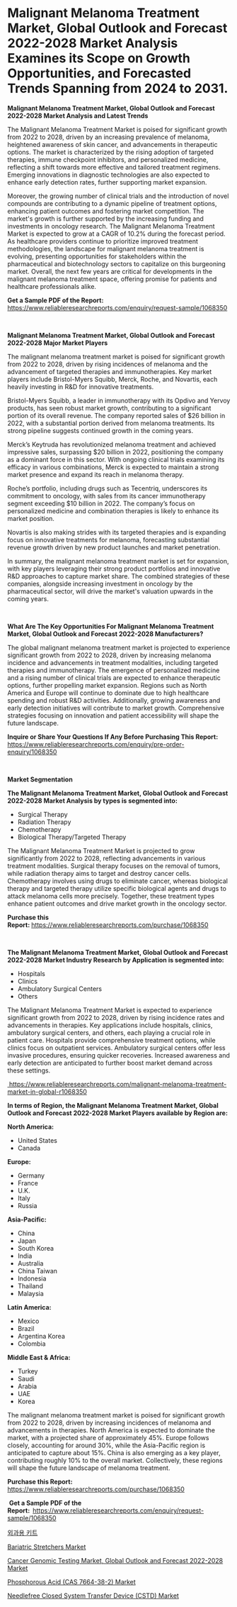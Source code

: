 <p><h1>Malignant Melanoma Treatment Market, Global Outlook and Forecast 2022-2028 Market Analysis Examines its Scope on Growth Opportunities, and Forecasted Trends Spanning from 2024 to 2031.</h1></p><p><strong>Malignant Melanoma Treatment Market, Global Outlook and Forecast 2022-2028 Market Analysis and Latest Trends</strong></p>
<p><p>The Malignant Melanoma Treatment Market is poised for significant growth from 2022 to 2028, driven by an increasing prevalence of melanoma, heightened awareness of skin cancer, and advancements in therapeutic options. The market is characterized by the rising adoption of targeted therapies, immune checkpoint inhibitors, and personalized medicine, reflecting a shift towards more effective and tailored treatment regimens. Emerging innovations in diagnostic technologies are also expected to enhance early detection rates, further supporting market expansion.</p><p>Moreover, the growing number of clinical trials and the introduction of novel compounds are contributing to a dynamic pipeline of treatment options, enhancing patient outcomes and fostering market competition. The market's growth is further supported by the increasing funding and investments in oncology research. The Malignant Melanoma Treatment Market is expected to grow at a CAGR of 10.2% during the forecast period. As healthcare providers continue to prioritize improved treatment methodologies, the landscape for malignant melanoma treatment is evolving, presenting opportunities for stakeholders within the pharmaceutical and biotechnology sectors to capitalize on this burgeoning market. Overall, the next few years are critical for developments in the malignant melanoma treatment space, offering promise for patients and healthcare professionals alike.</p></p>
<p><strong>Get a Sample PDF of the Report:&nbsp;</strong> <a href="https://www.reliableresearchreports.com/enquiry/request-sample/1068350">https://www.reliableresearchreports.com/enquiry/request-sample/1068350</a></p>
<p>&nbsp;</p>
<p><strong>Malignant Melanoma Treatment Market, Global Outlook and Forecast 2022-2028 Major Market Players</strong></p>
<p><p>The malignant melanoma treatment market is poised for significant growth from 2022 to 2028, driven by rising incidences of melanoma and the advancement of targeted therapies and immunotherapies. Key market players include Bristol-Myers Squibb, Merck, Roche, and Novartis, each heavily investing in R&D for innovative treatments.</p><p>Bristol-Myers Squibb, a leader in immunotherapy with its Opdivo and Yervoy products, has seen robust market growth, contributing to a significant portion of its overall revenue. The company reported sales of $26 billion in 2022, with a substantial portion derived from melanoma treatments. Its strong pipeline suggests continued growth in the coming years.</p><p>Merck’s Keytruda has revolutionized melanoma treatment and achieved impressive sales, surpassing $20 billion in 2022, positioning the company as a dominant force in this sector. With ongoing clinical trials examining its efficacy in various combinations, Merck is expected to maintain a strong market presence and expand its reach in melanoma therapy.</p><p>Roche’s portfolio, including drugs such as Tecentriq, underscores its commitment to oncology, with sales from its cancer immunotherapy segment exceeding $10 billion in 2022. The company’s focus on personalized medicine and combination therapies is likely to enhance its market position.</p><p>Novartis is also making strides with its targeted therapies and is expanding focus on innovative treatments for melanoma, forecasting substantial revenue growth driven by new product launches and market penetration.</p><p>In summary, the malignant melanoma treatment market is set for expansion, with key players leveraging their strong product portfolios and innovative R&D approaches to capture market share. The combined strategies of these companies, alongside increasing investment in oncology by the pharmaceutical sector, will drive the market's valuation upwards in the coming years.</p></p>
<p>&nbsp;</p>
<p><strong>What Are The Key Opportunities For Malignant Melanoma Treatment Market, Global Outlook and Forecast 2022-2028 Manufacturers?</strong></p>
<p><p>The global malignant melanoma treatment market is projected to experience significant growth from 2022 to 2028, driven by increasing melanoma incidence and advancements in treatment modalities, including targeted therapies and immunotherapy. The emergence of personalized medicine and a rising number of clinical trials are expected to enhance therapeutic options, further propelling market expansion. Regions such as North America and Europe will continue to dominate due to high healthcare spending and robust R&D activities. Additionally, growing awareness and early detection initiatives will contribute to market growth. Comprehensive strategies focusing on innovation and patient accessibility will shape the future landscape.</p></p>
<p><strong>Inquire or Share Your Questions If Any Before Purchasing This Report:</strong> <a href="https://www.reliableresearchreports.com/enquiry/pre-order-enquiry/1068350">https://www.reliableresearchreports.com/enquiry/pre-order-enquiry/1068350</a></p>
<p>&nbsp;</p>
<p><strong>Market Segmentation</strong></p>
<p><strong>The Malignant Melanoma Treatment Market, Global Outlook and Forecast 2022-2028 Market Analysis by types is segmented into:</strong></p>
<p><ul><li>Surgical Therapy</li><li>Radiation Therapy</li><li>Chemotherapy</li><li>Biological Therapy/Targeted Therapy</li></ul></p>
<p><p>The Malignant Melanoma Treatment Market is projected to grow significantly from 2022 to 2028, reflecting advancements in various treatment modalities. Surgical therapy focuses on the removal of tumors, while radiation therapy aims to target and destroy cancer cells. Chemotherapy involves using drugs to eliminate cancer, whereas biological therapy and targeted therapy utilize specific biological agents and drugs to attack melanoma cells more precisely. Together, these treatment types enhance patient outcomes and drive market growth in the oncology sector.</p></p>
<p><strong>Purchase this Report:&nbsp;</strong><a href="https://www.reliableresearchreports.com/purchase/1068350">https://www.reliableresearchreports.com/purchase/1068350</a></p>
<p>&nbsp;</p>
<p><strong>The Malignant Melanoma Treatment Market, Global Outlook and Forecast 2022-2028 Market Industry Research by Application is segmented into:</strong></p>
<p><ul><li>Hospitals</li><li>Clinics</li><li>Ambulatory Surgical Centers</li><li>Others</li></ul></p>
<p><p>The Malignant Melanoma Treatment Market is expected to experience significant growth from 2022 to 2028, driven by rising incidence rates and advancements in therapies. Key applications include hospitals, clinics, ambulatory surgical centers, and others, each playing a crucial role in patient care. Hospitals provide comprehensive treatment options, while clinics focus on outpatient services. Ambulatory surgical centers offer less invasive procedures, ensuring quicker recoveries. Increased awareness and early detection are anticipated to further boost market demand across these settings.</p></p>
<p><a href="https://www.reliableresearchreports.com/malignant-melanoma-treatment-market-in-global-r1068350">&nbsp;https://www.reliableresearchreports.com/malignant-melanoma-treatment-market-in-global-r1068350</a></p>
<p><strong>In terms of Region, the Malignant Melanoma Treatment Market, Global Outlook and Forecast 2022-2028 Market Players available by Region are:</strong></p>
<p>
    <p> <strong> North America: </strong>
        <ul>
            <li>United States</li>
            <li>Canada</li>
        </ul>
        </p> 
    <p> <strong> Europe: </strong>
        <ul>
            <li>Germany</li>
            <li>France</li>
            <li>U.K.</li>
            <li>Italy</li>
            <li>Russia</li>
        </ul>
        </p> 
    <p> <strong> Asia-Pacific: </strong>
        <ul>
            <li>China</li>
            <li>Japan</li>
            <li>South Korea</li>
            <li>India</li>
            <li>Australia</li>
            <li>China Taiwan</li>
            <li>Indonesia</li>
            <li>Thailand</li>
            <li>Malaysia</li>
        </ul>
        </p> 
    <p> <strong> Latin America: </strong>
        <ul>
            <li>Mexico</li>
            <li>Brazil</li>
            <li>Argentina Korea</li>
            <li>Colombia</li>
        </ul>
        </p> 
    <p> <strong> Middle East & Africa: </strong>
        <ul>
            <li>Turkey</li>
            <li>Saudi</li>
            <li>Arabia</li>
            <li>UAE</li>
            <li>Korea</li>
        </ul>
    </p>
    </p>
<p><p>The malignant melanoma treatment market is poised for significant growth from 2022 to 2028, driven by increasing incidences of melanoma and advancements in therapies. North America is expected to dominate the market, with a projected share of approximately 45%. Europe follows closely, accounting for around 30%, while the Asia-Pacific region is anticipated to capture about 15%. China is also emerging as a key player, contributing roughly 10% to the overall market. Collectively, these regions will shape the future landscape of melanoma treatment.</p></p>
<p><strong>Purchase this Report: </strong><a href="https://www.reliableresearchreports.com/purchase/1068350">https://www.reliableresearchreports.com/purchase/1068350</a></p>
<p>&nbsp;<strong>Get a Sample PDF of the Report:&nbsp;&nbsp;</strong><a href="https://www.reliableresearchreports.com/enquiry/request-sample/1068350">https://www.reliableresearchreports.com/enquiry/request-sample/1068350</a></p>
<p><strong></strong></p>
<p><p><a href="https://medium.com/@biancamacdonald87/%EA%B8%80%EB%A1%9C%EB%B2%8C-%EC%99%B8%EA%B3%BC-%ED%82%A4%ED%8A%B8-%EC%8B%9C%EC%9E%A5-%EC%9D%91%EC%9A%A9-%EC%B5%9C%EC%A2%85-%EC%82%AC%EC%9A%A9-%EC%82%B0%EC%97%85-%EC%9C%A0%ED%98%95-%EC%9E%A5%EB%B9%84-%EB%B0%8F-%EC%A7%80%EC%97%AD%EC%97%90-%EB%8C%80%ED%95%9C-%EC%A7%91%EC%A4%91-%EB%B6%84%EC%84%9D-%EB%B0%8F-%EC%98%88%EC%B8%A1-2024-2031-f12152c0272f">외과용 키트</a></p><p><a href="https://www.linkedin.com/pulse/bariatric-stretchers-market-overview-regional-outlook-competitive-strategies-douce?trackingId=4qF8mJWqRFCdlOGJLNFNgQ%3D%3D">Bariatric Stretchers Market</a></p><p><a href="https://github.com/YashRP12/Market-Research-Report-List-6/blob/main/cancer-genomic-testing-market-global-outlook-and-forecast-2022-2028-market.md">Cancer Genomic Testing Market, Global Outlook and Forecast 2022-2028 Market</a></p><p><a href="https://issuu.com/reportprime-2/docs/phosphorous-acid-cas-7664-38-2-mark_3971e1a6ed977f">Phosphorous Acid (CAS 7664-38-2) Market</a></p><p><a href="https://medium.com/@jsksk366/needlefree-closed-system-transfer-device-cstd-market-size-by-type-closed-vial-access-f6001c7b2e6f">Needlefree Closed System Transfer Device (CSTD) Market</a></p></p>